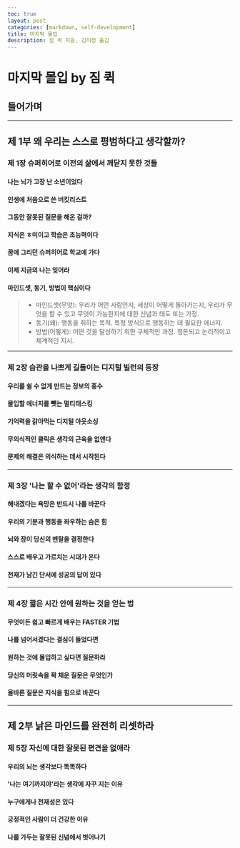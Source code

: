 ```yaml
---
toc: true
layout: post
categories: [markdown, self-development]
title: 마지막 몰입
description: 짐 퀵 지음, 김미정 옮김
---
```


# 마지막 몰입 by 짐 퀵

## 들어가며

---
## 제 1부 왜 우리는 스스로 평범하다고 생각할까?
### 제 1장 슈퍼히어로 이전의 삶에서 깨닫지 못한 것들
#### 나는 뇌가 고장 난 소년이었다
#### 인생에 처음으로 쓴 버킷리스트
#### 그동안 잘못된 질문을 해온 걸까?
#### 지식은 ㅎ미이고 학습은 초능력이다
#### 꿈에 그리던 슈퍼히어로 학교에 가다
#### 이제 지금의 나는 잊어라
#### 마인드셋, 동기, 방법이 핵심이다
> - 마인드셋(무엇): 우리가 어떤 사람인지, 세상이 어떻게 돌아가는지, 우리가 무엇을 할 수 있고 무엇이 가능한지에 대한 신념과 태도 또는 가정.
> - 동기(왜): 행동을 취하는 목적. 특정 방식으로 행동하는 데 필요한 에너지. 
> - 방법(어떻게): 어떤 것을 달성하기 위한 구체적인 과정. 정돈되고 논리적이고 체계적인 지시. 

---
### 제 2장 습관을 나쁘게 길들이는 디지털 빌런의 등장
#### 우리를 쉴 수 없게 만드는 정보의 홍수
#### 몰입할 에너지를 뺏는 멀티태스킹
#### 기억력을 갉아먹는 디지털 아웃소싱
#### 무의식적인 클릭은 생각의 근육을 없앤다
#### 문제의 해결은 의식하는 데서 시작된다

---
### 제 3장 '나는 할 수 없어'라는 생각의 함정
#### 해내겠다는 욕망은 반드시 나를 바꾼다
#### 우리의 기분과 행동을 좌우하는 숨은 힘
#### 뇌와 장이 당신의 멘탈을 결정한다
#### 스스로 배우고 가르치는 시대가 온다
#### 천재가 남긴 단서에 성공의 답이 있다

---
### 제 4장 짧은 시간 안에 원하는 것을 얻는 법
#### 무엇이든 쉽고 빠르게 배우는 FASTER 기법
#### 나를 넘어서겠다는 결심이 들었다면
#### 원하는 것에 몰입하고 싶다면 질문하라
#### 당신의 머릿속을 꽉 채운 질문은 무엇인가
#### 올바른 질문은 지식을 힘으로 바꾼다

---
## 제 2부 낡은 마인드를 완전히 리셋하라
### 제 5장 자신에 대한 잘못된 편견을 없애라
#### 우리의 뇌는 생각보다 똑똑하다
#### '나는 여기까지야'라는 생각에 자꾸 지는 이유
#### 누구에게나 천재성은 있다
#### 긍정적인 사람이 더 건강한 이유
#### 나를 가두는 잘못된 신념에서 벗어나기






